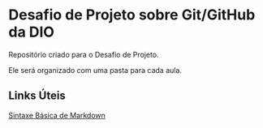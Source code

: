 # Desafio de Projeto sobre Git/GitHub da DIO
Repositório criado para o Desafio de Projeto.

Ele será organizado com uma pasta para cada aula.

## Links Úteis

[Sintaxe Básica de Markdown](https://www.markdownguide.org/basic-syntax/)
